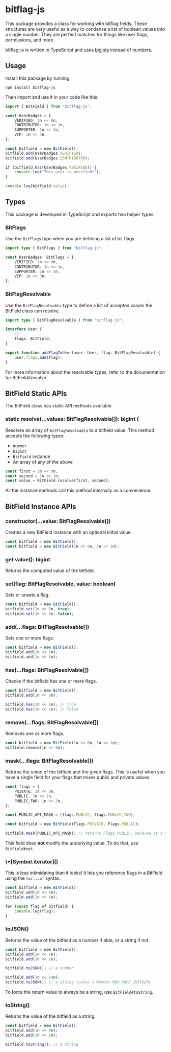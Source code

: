 # bitflag-js

This package provides a class for working with bitflag fields. These structures are very useful as a way to condense a list of boolean values into a single number. They are perfect matches for things like user flags, permissions, and more.

bitflag-js is written in TypeScript and uses [bigints](https://developer.mozilla.org/en-US/docs/Web/JavaScript/Reference/Global_Objects/BigInt) instead of numbers.

## Usage

Install this package by running

```
npm install bitflag-js
```

Then import and use it in your code like this:

```ts
import { BitField } from "bitflag-js";

const UserBadges = {
	VERIFIED: 1n << 0n,
	CONTRIBUTOR: 1n << 1n,
	SUPPORTER: 1n << 2n,
	VIP: 1n << 3n,
};

const bitfield = new BitField();
bitfield.add(UserBadges.VERIFIED);
bitfield.add(UserBadges.CONTRIBUTOR);

if (bitfield.has(UserBadges.VERIFIED)) {
	console.log("This user is verified!");
}

console.log(bitfield.value);
```

## Types

This package is developed in TypeScript and exports two helper types.

### BitFlags

Use the `BitFlags` type when you are defining a list of bit flags.

```ts
import type { BitFlags } from "bitflag-js";

const UserBadges: BitFlags = {
	VERIFIED: 1n << 0n,
	CONTRIBUTOR: 1n << 1n,
	SUPPORTER: 1n << 2n,
	VIP: 1n << 3n,
};
```

### BitFlagResolvable

Use the `BitFlagResolvable` type to define a list of accepted values the BitField class can resolve.

```ts
import type { BitFlagResolvable } from "bitflag-js";

interface User {
	// ...
	flags: BitField;
}

export function addFlagToUser(user: User, flag: BitFlagResolvable) {
	user.flags.add(flag);
}
```

For more information about the resolvable types, refer to the documentation for BitField#resolve.

## BitField Static APIs

The BitField class has static API methods available.

### static resolve(...values: BitFlagResolvable[]): bigint {

Resolves an array of `BitFlagResolvable` to a bitfield value. This method accepts the following types:

- `number`
- `bigint`
- `BitField` instance
- An array of any of the above

```ts
const first = 1n << 0n;
const second = 1n << 1n;
const value = BitField.resolve(first, second);
```

All the instance methods call this method internally as a convenience.

## BitField Instance APIs

### constructor(...value: BitFlagResolvable[])

Creates a new BitField instance with an optional initial value.

```ts
const bitfield = new BitField();
const bitfield = new BitField(1n << 0n, 1n << 1n);
```

### get value(): bigint

Returns the computed value of the bitfield.

### set(flag: BitFlagResolvable, value: boolean)

Sets or unsets a flag.

```ts
const bitfield = new BitField();
bitfield.set(1n << 0n, true);
bitfield.set(1n << 1n, false);
```

### add(...flags: BitFlagResolvable[])

Sets one or more flags.

```ts
const bitfield = new BitField();
bitfield.add(1n << 0n);
bitfield.add(1n << 1n);
```

### has(...flags: BitFlagResolvable[])

Checks if the bitfield has one or more flags.

```ts
const bitfield = new BitField();
bitfield.add(1n << 0n);

bitfield.has(1n << 0n); // true
bitfield.has(1n << 1n); // false
```

### remove(...flags: BitFlagResolvable[])

Removes one or more flags.

```ts
const bitfield = new BitField(1n << 0n, 1n << 1n);
bitfield.remove(1n << 0n);
```

### mask(...flags: BitFlagResolvable[])

Returns the union of the bitfield and the given flags. This is useful when you have a single field for your flags that mixes public and private values.

```ts
const flags = {
	PRIVATE: 1n << 0n,
	PUBLIC: 1n << 1n,
	PUBLIC_TWO: 1n << 2n,
};

const PUBLIC_API_MASK = [flags.PUBLIC, flags.PUBLIC_TWO];

const bitfield = new BitField(Flags.PRIVATE, Flags.PUBLIC);

bitfield.mask(PUBLIC_API_MASK); // returns Flags.PUBLIC, because it's the only shared value between the bitfield value and the PUBLIC_API_MASK variable.
```

This field does **not** modify the underlying value. To do that, use `BitField#set`.

### \\*\[Symbol.iterator]()

This is less intimidating than it looks! It lets you reference flags in a BitField using the `for...of` syntax.

```ts
const bitfield = new BitField();
bitfield.add(1n << 0n);
bitfield.add(1n << 1n);

for (const flag of bitfield) {
	console.log(flag);
}
```

### toJSON()

Returns the value of the bitfield as a number if able, or a string if not.

```ts
const bitfield = new BitField();
bitfield.add(1n << 0n);
bitfield.add(1n << 1n);

bitfield.toJSON(); // a number

bitfield.add(1n << 64n);
bitfield.toJSON(); // a string (value > Number.MAX_SAFE_INTEGER)
```

To force the return value to always be a string, use `BitField#toString`.

### toString()

Returns the value of the bitfield as a string.

```ts
const bitfield = new BitField();
bitfield.add(1n << 0n);
bitfield.add(1n << 1n);

bitfield.toString(); // a string
```
